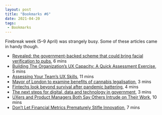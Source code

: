 ```yaml
---
layout: post
title: "Bookmarks #6"
date: 2021-04-20
tags:
 - Bookmarks
---
```


Firebreak week (5–9 April) was strangely busy. Some of these articles came in handy though.

- [Revealed: the government-backed scheme that could bring facial verification to pubs](https://www.newstatesman.com/business/companies/2021/03/revealed-government-backed-scheme-could-bring-facial-verification-pubs), 6 mins
- [Building The Organization’s UX Capacity: A Quick Assessment Exercise](https://playbook.uie.com/blog/building-the-organization-s-ux-capacity-a-quick-assessment-exercise), 5 mins
- [Assessing Your Team’s UX Skills](https://articles.uie.com/assessing_ux_teams/), 11 mins
- [Mayor of London to examine benefits of cannabis legalisation](https://www.theguardian.com/politics/2021/apr/05/mayor-of-london-sadiq-khan-cannabis-legalisation-drugs-commission), 3 mins
- [Fintechs look beyond survival after pandemic battering](https://www.ft.com/content/7c738bfa-6555-4a11-9b15-a2ec6ab005c7), 4 mins
- [The next steps for digital, data and technology in government](https://gds.blog.gov.uk/2021/04/06/the-next-steps-for-digital-data-and-technology-in-government/), 3 mins
- [UXers and Product Managers Both Say Others Intrude on Their Work](https://www.nngroup.com/articles/ux-product-managers-overlap/), 10 mins
- [Don’t Let Financial Metrics Prematurely Stifle Innovation](https://hbr.org/2021/03/dont-let-financial-metrics-prematurely-stifle-innovation), 7 mins